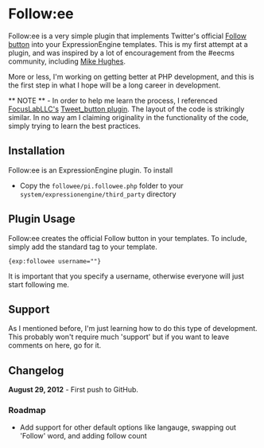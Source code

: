 Follow:ee
========

Follow:ee is a very simple plugin that implements Twitter's official [Follow button](https://dev.twitter.com/docs/follow-button) into your ExpressionEngine templates. This is my first attempt at a plugin, and was inspired by a lot of encouragement from the #eecms community, including [Mike Hughes](http://twitter.com/cityzenllc).

More or less, I'm working on getting better at PHP development, and this is the first step in what I hope will be a long career in development.

** NOTE ** - In order to help me learn the process, I referenced [FocusLabLLC's](http://focuslabllc.com/) [Tweet_button plugin](https://github.com/focuslabllc/tweet_button.ee_addon). The layout of the code is strikingly similar. In no way am I claiming originality in the functionality of the code, simply trying to learn the best practices.

Installation
------------

Follow:ee is an ExpressionEngine plugin. To install

- Copy the `followee/pi.followee.php` folder to your `system/expressionengine/third_party` directory

Plugin Usage
------------

Follow:ee creates the official Follow button in your templates. To include, simply add the standard tag to your template.

	{exp:followee username=""}
	
It is important that you specify a username, otherwise everyone will just start following me.

Support
-------

As I mentioned before, I'm just learning how to do this type of development. This probably won't require much 'support' but if you want to leave comments on here, go for it.

Changelog
---------

**August 29, 2012** - First push to GitHub.

### Roadmap ###

- Add support for other default options like langauge, swapping out 'Follow' word, and adding follow count